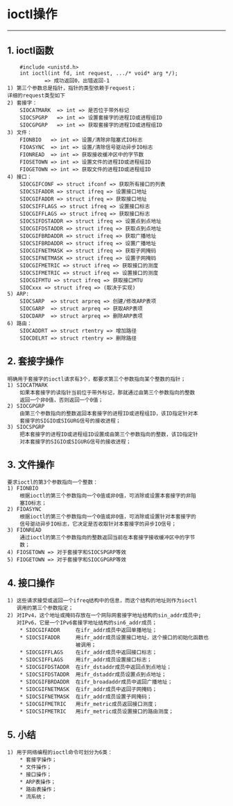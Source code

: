 # **ioctl操作**
***


## **1. ioctl函数**
        #include <unistd.h>
        int ioctl(int fd, int request, .../* void* arg */);
                => 成功返回0，出错返回-1
    1) 第三个参数总是指针，指针的类型依赖于request；
    详细的request类型如下
    2) 套接字：
        SIOCATMARK  => int => 是否位于带外标记
        SIOCSPGRP   => int => 设置套接字的进程ID或进程组ID
        SIOCGPGRP   => int => 获取套接字的进程ID或进程组ID
    3) 文件：
        FIONBIO   => int => 设置/清除非阻塞式IO标志
        FIOASYNC  => int => 设置/清除信号驱动异步IO标志
        FIONREAD  => int => 获取接收缓冲区中的字节数
        FIOSETOWN => int => 设置文件的进程ID或进程组ID
        FIOGETOWN => int => 获取文件的进程ID或进程组ID
    4) 接口：
        SIOCGIFCONF => struct ifconf => 获取所有接口的列表
        SIOCSIFADDR => struct ifreq => 设置接口地址
        SIOCGIFADDR => struct ifreq => 获取接口地址
        SIOCSIFFLAGS => struct ifreq => 设置接口标志
        SIOCGIFFLAGS => struct ifreq => 获取接口标志
        SIOCSIFDSTADDR => struct ifreq => 设置点到点地址
        SIOCGIFDSTADDR => struct ifreq => 获取点到点地址
        SIOCGIFBRDADDR => struct ifreq => 获取广播地址
        SIOCSIFBRDADDR => struct ifreq => 设置广播地址
        SIOCGIFNETMASK => struct ifreq => 获取子网掩码
        SIOCSIFNETMASK => struct ifreq => 设置子网掩码
        SIOCGIFMETRIC => struct ifreq => 获取接口的测度
        SIOCSIFMETRIC => struct ifreq => 设置接口的测度
        SIOCGIFMTU => struct ifreq => 获取接口MTU
        SIOCxxx => struct ifreq => (取决于实现)
    5) ARP:
        SIOCSARP  => struct arpreq => 创建/修改ARP表项
        SIOCGARP  => struct arpreq => 获取ARP表项
        SIOCDARP  => struct arpreq => 删除ARP表项
    6) 路由：
        SIOCADDRT => struct rtentry => 增加路径
        SIOCDELRT => struct rtentry => 删除路径


## **2. 套接字操作**
    明确用于套接字的ioctl请求有3个，都要求第三个参数指向某个整数的指针；
    1) SIOCATMARK
        如果本套接字的读指针当前位于带外标记，那就通过由第三个参数指向的整数
        返回一个非0值，否则返回一个0值；
    2) SIOCGPGRP
        由第三个参数指向的整数返回本套接字的进程ID或进程组ID，该ID指定针对本
        套接字的SIGIO或SIGURG信号的接收进程；
    3) SIOCSPGRP
        把本套接字的进程ID或进程组ID设置成由第三个参数指向的整数，该ID指定针
        对本套接字的SIGIO或SIGURG信号的接收进程；


## **3. 文件操作**
    要求ioctl的第3个参数指向一个整数：
    1) FIONBIO
        根据ioctl的第三个参数指向一个0值或非0值，可消除或设置本套接字的非阻
        塞IO标志；
    2) FIOASYNC
        根据ioctl的第三个参数指向一个0值或非0值，可消除或设置针对本套接字的
        信号驱动异步IO标志，它决定是否收取针对本套接字的异步IO信号；
    3) FIONREAD
        通过ioctl的第三个参数指向的整数返回当前在本套接字接收缓冲区中的字节
        数；
    4) FIOSETOWN => 对于套接字和SIOCSPGRP等效
    5) FIOGETOWN => 对于套接字和SIOCGPGRP等效


## **4. 接口操作**
    1) 这些请求接受或返回一个ifreq结构中的信息，而这个结构的地址则作为ioctl
       调用的第三个参数指定；
    2) 对IPv4，这个地址或掩码存放在一个网际网套接字地址结构的sin_addr成员中;
       对IPv6，它是一个IPv6套接字地址结构的sin6_addr成员；
        * SIOCGIFADDR     在ifr_addr成员中返回单播地址；
        * SIOCSIFADDR     用ifr_addr成员设置接口地址，这个接口的初始化函数也
                          被调用；
        * SIOCGIFFLAGS    在ifr_addr成员中返回接口标志；
        * SIOCSIFFLAGS    用ifr_addr成员设置接口标志；
        * SIOCGIFDSTADDR  在ifr_dstaddr成员中返回点到点地址；
        * SIOCSIFDSTADDR  用ifr_dstaddr成员设置点到点地址；
        * SIOCGIFBRDADDR  在ifr_broadaddr成员中返回广播地址；
        * SIOCGIFNETMASK  在ifr_addr成员中返回子网掩码；
        * SIOCSIFNETMASK  在ifr_addr成员设置子网掩码；
        * SIOCGIFMETRIC   用ifr_metric成员返回接口测度；
        * SIOCSIFMETRIC   用ifr_metric成员设置接口的路由测度；


## **5. 小结**
    1) 用于网络编程的ioctl命令可划分为6类：
        * 套接字操作；
        * 文件操作；
        * 接口操作；
        * ARP表操作；
        * 路由表操作；
        * 流系统；
